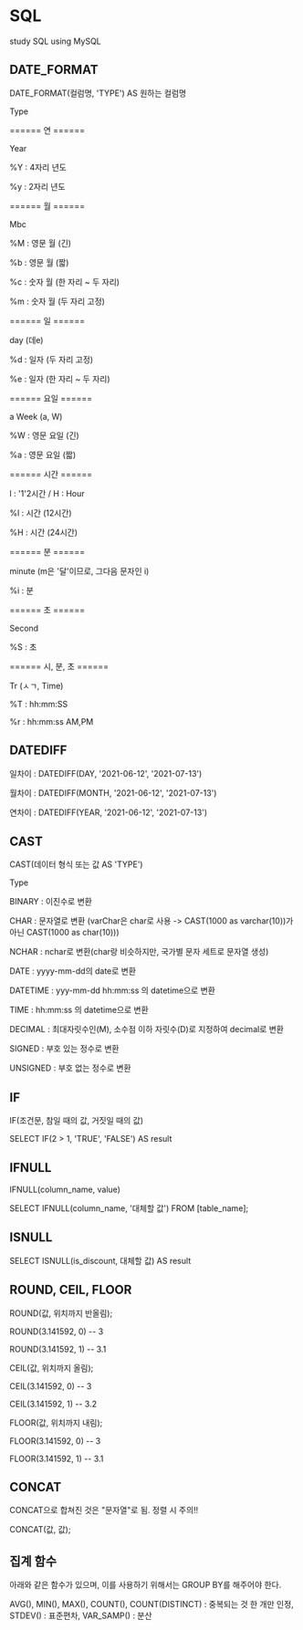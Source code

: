 # SQL
study SQL using MySQL

## DATE_FORMAT

DATE_FORMAT(컬럼명, 'TYPE') AS 원하는 컬럼명

Type

====== 연 ======

Year

%Y : 4자리 년도

%y : 2자리 년도

====== 월 ======

Mbc

%M : 영문 월 (긴)

%b : 영문 월 (짧)

%c : 숫자 월 (한 자리 ~ 두 자리)

%m : 숫자 월 (두 자리 고정)

====== 일 ======

day (데e)

%d : 일자 (두 자리 고정)

%e : 일자 (한 자리 ~ 두 자리)

====== 요일 ======

a Week (a, W)

%W : 영문 요일 (긴)

%a : 영문 요일 (짧)

====== 시간 ======

l : '1'2시간 / H : Hour

%l : 시간 (12시간)

%H : 시간 (24시간)

====== 분 ======

minute (m은 '달'이므로, 그다음 문자인 i)

%i : 분

====== 초 ======

Second

%S : 초

====== 시, 분, 초 ======

Tr (ㅅㄱ, Time)

%T : hh:mm:SS

%r : hh:mm:ss AM,PM

## DATEDIFF

일차이 : DATEDIFF(DAY, '2021-06-12', '2021-07-13')

월차이 : DATEDIFF(MONTH, '2021-06-12', '2021-07-13')

연차이 : DATEDIFF(YEAR, '2021-06-12', '2021-07-13')

## CAST

CAST(데이터 형식 또는 값 AS 'TYPE')

Type

BINARY : 이진수로 변환

CHAR : 문자열로 변환 (varChar은 char로 사용 -> CAST(1000 as varchar(10))가 아닌 CAST(1000 as char(10)))

NCHAR : nchar로 변환(char랑 비슷하지만, 국가별 문자 세트로 문자열 생성)

DATE : yyyy-mm-dd의 date로 변환

DATETIME : yyy-mm-dd hh:mm:ss 의 datetime으로 변환

TIME : hh:mm:ss 의 datetime으로 변환

DECIMAL : 최대자릿수인(M), 소수점 이하 자릿수(D)로 지정하여 decimal로 변환

SIGNED : 부호 있는 정수로 변환

UNSIGNED : 부호 없는 정수로 변환

## IF

IF(조건문, 참일 때의 값, 거짓일 때의 값)

SELECT IF(2 > 1, 'TRUE', 'FALSE') AS result

## IFNULL

IFNULL(column_name, value)

SELECT IFNULL(column_name, '대체할 값') FROM [table_name]; 

## ISNULL

SELECT ISNULL(is_discount, 대체할 값) AS result

## ROUND, CEIL, FLOOR

ROUND(값, 위치까지 반올림);

ROUND(3.141592, 0) -- 3

ROUND(3.141592, 1) -- 3.1

CEIL(값, 위치까지 올림);

CEIL(3.141592, 0) -- 3

CEIL(3.141592, 1) -- 3.2

FLOOR(값, 위치까지 내림);

FLOOR(3.141592, 0) -- 3

FLOOR(3.141592, 1) -- 3.1

## CONCAT

CONCAT으로 합쳐진 것은 "문자열"로 됨. 정렬 시 주의!!

CONCAT(값, 값);

## 집계 함수

아래와 같은 함수가 있으며, 이를 사용하기 위해서는 GROUP BY를 해주어야 한다.

AVG(), MIN(), MAX(), COUNT(), COUNT(DISTINCT) : 중복되는 것 한 개만 인정, STDEV() : 표준편차, VAR_SAMP() : 분산
